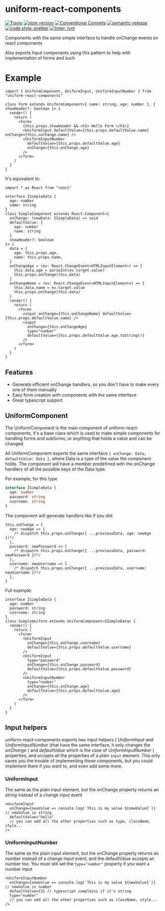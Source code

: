 # uniform-react-components

[![Travis](https://travis-ci.org/LeDDGroup/uniform-react-components.svg?branch=master)](https://travis-ci.org/LeDDGroup/uniform-react-components)
[![npm version](https://img.shields.io/npm/v/uniform-react-components.svg "test")](https://www.npmjs.com/package/uniform-react-components)
[![Conventional Commits](https://img.shields.io/badge/Conventional%20Commits-1.0.0-yellow.svg)](https://conventionalcommits.org)
[![semantic-release](https://img.shields.io/badge/%20%20%F0%9F%93%A6%F0%9F%9A%80-semantic--release-e10079.svg)](https://github.com/semantic-release/semantic-release)
[![code style: prettier](https://img.shields.io/badge/code_style-prettier-ff69b4.svg?style=flat-square)](https://github.com/prettier/prettier)
[![linter: lynt](https://img.shields.io/badge/linter-lynt-E81AAF.svg)](https://github.com/saadq/lynt)

Components with the same simple interface to handle onChange events on react components

Also exports Input components using this pattern to help with implementation of forms and such

# Example

```tsx
import { UniformComponent, UniformInput, UniformInputNumber } from "uniform-react-components"

class Form extends UniformComponent<{ name: string; age: number }, { showHeader?: boolean }> {
  render() {
    return (
      <form>
        {this.props.showHeader && <h1> Hello Form </h1>}
        <UniformInput defaultValue={this.props.defaultValue.name} onChange={this.onChange.name} />
        <UniformInputNumber
          defaultValue={this.props.defaultValue.age}
          onChange={this.onChange.age}
        />
      </form>
    )
  }
}
```

It's equivalent to:

```tsx
import * as React from "react"

interface ISimpleData {
  age: number
  name: string
}
class SimpleComponent extends React.Component<{
  onChange: (newData: ISimpleData) => void
  defaultValue: {
    age: number
    name: string
  }
  showHeader?: boolean
}> {
  data = {
    age: this.props.age,
    name: this.props.name,
  }
  onChangeAge = (ev: React.ChangeEvent<HTMLInputElement>) => {
    this.data.age = parseInt(ev.target.value)
    this.props.onChange(this.data)
  }
  onChangeName = (ev: React.ChangeEvent<HTMLInputElement>) => {
    this.data.name = ev.target.value
    this.props.onChange(this.data)
  }
  render() {
    return (
      <form>
        <input onChange={this.onChangeName} defaultValue={this.props.defaultValue.name} />
        <input
          onChange={this.onChangeAge}
          type="number"
          defaultValue={this.props.defaultValue.age.toString()}
        />
      </form>
    )
  }
}
```

## Features

- Generate efficient onChange handlers, so you don't have to make every one of them manually
- Easy form creation with components with the same interface
- Great typescript support

## UniformComponent

The UniformComponent is the main component of uniform-react-components, it's a base class which is used to make simple components for handling forms and subforms, or anything that holds a value and can be changed.

All UniformComponent exports the same interface `{ onChange: Data; defaultValue: Data }`, where Data is a type of the value the component holds. The component will have a member predefined with the onChange handlers of all the possible keys of the Data type.

For example, for this type

```ts
interface ISimpleData {
  age: number
  password: string
  username: string
}
```

The component will generate handlers like if you did:

```tsx
this.onChange = {
  age: newAge => {
    /* dispatch this.props.onChange({ ...previousData, age: newAge })*/
  },
  password: newPassword => {
    /* dispatch this.props.onChange({ ...previousData, password: newPassword })*/
  },
  username: newUsername => {
    /* dispatch this.props.onChange({ ...previousData, username: newUsername })*/
  },
}
```

Full example:

```tsx
interface ISimpleData {
  age: number
  password: string
  username: string
}
class SimpleUniform extends UniformComponent<ISimpleData> {
  render() {
    return (
      <form>
        <UniformInput
          onChange={this.onChange.username}
          defaultValue={this.props.defaultValue.username}
        />
        <UniformInput
          type="password"
          onChange={this.onChange.password}
          defaultValue={this.props.defaultValue.password}
        />
        <UniformInputNumber
          type="number"
          onChange={this.onChange.age}
          defaultValue={this.props.defaultValue.age}
        />
      </form>
    )
  }
}
```

## Input helpers

uniform-react-components exports two input helpers ( _UniformInput_ and _UniformInputNumber_ )that have the same interface, it only changes the _onChange_ ( and _defaultValue_ which is the case of _UniformInputNumber_ ) properties, and accepts all the properties of a plain `input` element. This only saves you the trouble of implementing these components, but you could implement them if you want to, and even add some more.

### UniformInput

The same as the plain input element, but the onChange property returns an string instead of a change input event

```tsx
<UniformInput
  onChange={newValue => console.log(`This is my value ${newValue}`)} // newValue is string
  defaultValue="hello"
  // you can add all the other properties such as type, className, style...
/>
```

### UniformInputNumber

The same as the plain input element, but the onChange property returns an _number_ instead of a change input event, and the defaultValue accepts an number too. You must still set the `type="number"` property if you want a number input

```tsx
<UniformInputNumber
  onChange={newValue => console.log(`This is my value ${newValue}`)} // newValue is number
  defaultValue={3} // typescript complains if it's string
  type="number"
  // you can add all the other properties such as className, style...
/>
```
